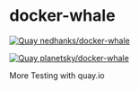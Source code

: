 # docker-whale

[![Quay nedhanks/docker-whale](https://quay.io/repository/nedhanks/docker-whale/status "Quay nedhanks/docker-whale")](https://quay.io/repository/nedhanks/docker-whale)

[![Quay planetsky/docker-whale](https://quay.io/repository/planetsky/docker-whale/status "Quay planetsky/dockerwhale")](https://quay.io/repository/planetsky/docker-whale)

More Testing with quay.io
